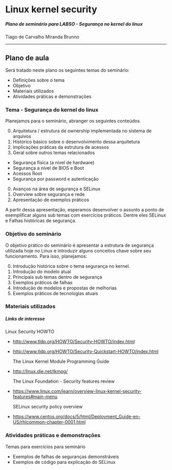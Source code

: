 # Linux kernel security
##### Plano de seminário para LABSO - Segurança no kernel do linux

 Tiago de Carvalho Miranda
 Brunno

---------

## Plano de aula

Será tratado neste plano os seguintes temas do seminário:

* Definições sobre o tema
* Objetivo
* Materiais utilizados
* Atividades práticas e demonstrações


### Tema - Segurança do kernel do linux

Planejamos para o seminário, abranger os seguintes conteúdos

0. Arquitetura / estrutura de ownership implementada no sistema de arquivos
0. Histórico básico sobre o desenvolvimento dessa arquitetura
0. Implicações práticas da estrutura de acessos
0. Geral sobre outros temas relacionados
  * Segurança física (a nível de hardware)
  * Segurança a nível de BIOS e Boot
  * Acessos Root
  * Segurança por password e autenticação
0. Avanços na área de segurança e SELinux
0. Overview sobre segurança e rede
0. Apresentação de exemplos práticos

A partir dessa apresentação, esperamos desenvolver o assunto a ponto de exemplificar alguns sub temas com exercícios práticos. Dentre eles SELinux e Falhas históricas de segurança.

### Objetivo do seminário

O objetivo prático do seminário é apresentar a estrutura de segurança utilizada hoje no Linux e introduzir alguns conceitos chave sobre seu funcionamento. Para isso, planejamos:

0. Introdução histórica sobre o tema segurança no kernel.
0. Introdução do modelo atual
0. Principais sub temas dentro de segurança
0. Exemplos práticos de falhas
0. Introdução de modelos e propostas de melhorias
0. Exemplos práticos de tecnologias atuais

### Materiais utilizados

##### Links de interesse


  Linux Security HOWTO

* http://www.tldp.org/HOWTO/Security-HOWTO/index.html
* http://www.tldp.org/HOWTO/Security-Quickstart-HOWTO/index.html

  The Linux Kernel Module Programming Guide

* http://linux.die.net/lkmpg/

  The Linux Foundation - Security features review

* https://www.linux.com/learn/overview-linux-kernel-security-features#main-menu

  SELinux security policy overview

* https://www.centos.org/docs/5/html/Deployment_Guide-en-US/rhlcommon-chapter-0001.html

### Atividades práticas e demonstrações

Temas para exercícios para seminário

* Exemplos de falhas de seguranças demonstráveis
* Exemplos de código para explicação do SELinux
